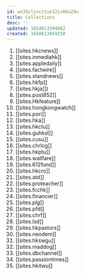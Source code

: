 ```yaml
---
id: wx39zljncctue32jn06u29u
title: Collections
desc: ''
updated: 1654013394062
created: 1648613469250
---
```



1. [[sites.hkcnews]]
2. [[sites.inmediahk]]
3. [[sites.appledaily]]
4. [[sites.factwire]]
5. [[sites.standnews]]
6. [[sites.hkfp]]
7. [[sites.hkja]])
8. [[sites.post852]]
9. [[sites.Hkfeature]]
10. [[sites.hongkongwatch]]
11. [[sites.pori]]
12. [[sites.hka]]
13. [[sites.hkctu]]
14. [[sites.guhkst]]
15. [[sites.cusu]]
16. [[sites.chrlcg]]
17. [[sites.hkptu]]
18. [[sites.wallfare]]
19. [[sites.612fund]]
20. [[sites.hkcro]]
21. [[sites.atd]]
22. [[sites.proteacher]]
23. [[sites.fcchk]]
24. [[sites.financier]]
25. [[sites.plg]]
26. [[sites.pfd]]
27. [[sites.chrf]]
28. [[sites.lsd]]
29. [[sites.hkpastors]]
30. [[sites.neodem]]
31. [[sites.hkswgu]]
32. [[sites.maddog]]
33. [[sites.dbchannel]]
34. [[sites.passiontimes]]
35. [[sites.hkitwu]]